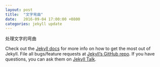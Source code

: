 ```yaml
---
layout: post
title:  "文字弯曲"
date:   2016-09-04 17:00:00 +0800
categories: jekyll update
---
```

处理文字的弯曲


Check out the [Jekyll docs][jekyll-docs] for more info on how to get the most out of Jekyll. File all bugs/feature requests at [Jekyll’s GitHub repo][jekyll-gh]. If you have questions, you can ask them on [Jekyll Talk][jekyll-talk].

[jekyll-docs]: url
[jekyll-gh]:   https://github.com/jekyll/jekyll
[jekyll-talk]: https://talk.jekyllrb.com/
